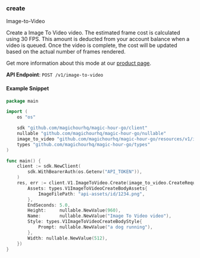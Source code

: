 
### create <a name="create"></a>
Image-to-Video

Create a Image To Video video. The estimated frame cost is calculated using 30 FPS. This amount is deducted from your account balance when a video is queued. Once the video is complete, the cost will be updated based on the actual number of frames rendered.
  
Get more information about this mode at our [product page](/products/image-to-video).
  

**API Endpoint**: `POST /v1/image-to-video`

#### Example Snippet

```go
package main

import (
	os "os"

	sdk "github.com/magichourhq/magic-hour-go/client"
	nullable "github.com/magichourhq/magic-hour-go/nullable"
	image_to_video "github.com/magichourhq/magic-hour-go/resources/v1/image_to_video"
	types "github.com/magichourhq/magic-hour-go/types"
)

func main() {
	client := sdk.NewClient(
		sdk.WithBearerAuth(os.Getenv("API_TOKEN")),
	)
	res, err := client.V1.ImageToVideo.Create(image_to_video.CreateRequest{
		Assets: types.V1ImageToVideoCreateBodyAssets{
			ImageFilePath: "api-assets/id/1234.png",
		},
		EndSeconds: 5.0,
		Height:     nullable.NewValue(960),
		Name:       nullable.NewValue("Image To Video video"),
		Style: types.V1ImageToVideoCreateBodyStyle{
			Prompt: nullable.NewValue("a dog running"),
		},
		Width: nullable.NewValue(512),
	})
}

```

